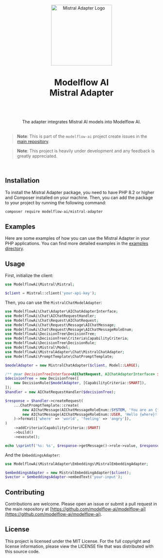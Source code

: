 <br/>
<div align="center">
 <img alt="Mistral Adapter Logo" src="https://avatars.githubusercontent.com/u/152068817?s=768&amp;v=4" width="200" height="200">
</div>

<h1 align="center">
Modelflow AI<br/>
Mistral Adapter<br/>
<br/>
</h1>

<br/>

<div align="center">
The adapter integrates Mistral AI models into Modelflow  AI.
</div>

<br/>

> **Note**:
> This is part of the `modelflow-ai` project create issues in the [main repository](https://github.com/modelflow-ai/.github).

> **Note**:
> This project is heavily under development and any feedback is greatly appreciated.

<br/>

## Installation

To install the Mistral Adapter package, you need to have PHP 8.2 or higher and Composer installed on your machine. Then,
you can add the package to your project by running the following command:

```bash
composer require modelflow-ai/mistral-adapter
```

## Examples

Here are some examples of how you can use the Mistral Adapter in your PHP applications. You can find more detailed
examples in the [examples directory](examples).

## Usage

First, initialize the client:

```php
use ModelflowAi\Mistral\Mistral;

$client = Mistral::client('your-api-key');
```

Then, you can use the `MistralChatModelAdapter`:

```php
use ModelflowAi\Chat\Adapter\AIChatAdapterInterface;
use ModelflowAi\Chat\AIChatRequestHandler;
use ModelflowAi\Chat\Request\AIChatRequest;
use ModelflowAi\Chat\Request\Message\AIChatMessage;
use ModelflowAi\Chat\Request\Message\AIChatMessageRoleEnum;
use ModelflowAi\DecisionTree\DecisionTree;
use ModelflowAi\DecisionTree\Criteria\CapabilityCriteria;
use ModelflowAi\DecisionTree\DecisionRule;
use ModelflowAi\Mistral\Model;
use ModelflowAi\MistralAdapter\Chat\MistralChatAdapter;
use ModelflowAi\PromptTemplate\ChatPromptTemplate;

$modelAdapter = new MistralChatAdapter($client, Model::LARGE);

/** @var DecisionTreeInterface<AIChatRequest, AIChatAdapterInterface> $decisionTree */
$decisionTree = new DecisionTree([
    new DecisionRule($modelAdapter, [CapabilityCriteria::SMART]),
]);
$handler = new AIChatRequestHandler($decisionTree);

$response = $handler->createRequest(
    ...ChatPromptTemplate::create(
        new AIChatMessage(AIChatMessageRoleEnum::SYSTEM, 'You are an {feeling} bot'),
        new AIChatMessage(AIChatMessageRoleEnum::USER, 'Hello {where}!'),
    )->format(['where' => 'world', 'feeling' => 'angry']),
)
    ->addCriteria(CapabilityCriteria::SMART)
    ->build()
    ->execute();

echo \sprintf('%s: %s', $response->getMessage()->role->value, $response->getMessage()->content);
```

And the `EmbeddingsAdapter`:

```php
use ModelflowAi\MistralAdapter\Embeddings\MistralEmbeddingAdapter;

$embeddingsAdapter = new MistralEmbeddingAdapter($client);
$vector = $embeddingsAdapter->embedText('your-input');
```

## Contributing

Contributions are welcome. Please open an issue or submit a pull request in the main repository
at [https://github.com/modelflow-ai/modelflow-ai](https://github.com/modelflow-ai/modelflow-ai).

## License

This project is licensed under the MIT License. For the full copyright and license information, please view the LICENSE
file that was distributed with this source code.
